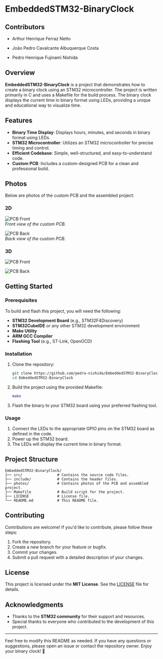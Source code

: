 # EmbeddedSTM32-BinaryClock

## Contributors

- Arthur Henrique Ferraz Netto

- João Pedro Cavalcante Albuquerque Costa

- Pedro Henrique Fujinami Nishida

## Overview
**EmbeddedSTM32-BinaryClock** is a project that demonstrates how to create a binary clock using an STM32 microcontroller. The project is written primarily in C and uses a Makefile for the build process. The binary clock displays the current time in binary format using LEDs, providing a unique and educational way to visualize time.

## Features
- **Binary Time Display**: Displays hours, minutes, and seconds in binary format using LEDs.
- **STM32 Microcontroller**: Utilizes an STM32 microcontroller for precise timing and control.
- **Efficient Codebase**: Simple, well-structured, and easy-to-understand code.
- **Custom PCB**: Includes a custom-designed PCB for a clean and professional build.

## Photos
Below are photos of the custom PCB and the assembled project:

### 2D
![PCB Front](ReadMe/Frente2D.jpg)  
*Front view of the custom PCB.*

![PCB Back](ReadMe/Verso2D.jpg)  
*Back view of the custom PCB.*

### 3D

![PCB Front](ReadMe/Frente3D.jpg)

![PCB Back](ReadMe/Verso3D.jpg)  

## Getting Started

### Prerequisites
To build and flash this project, you will need the following:
- **STM32 Development Board** (e.g., STM32F4Discovery)
- **STM32CubeIDE** or any other STM32 development environment
- **Make Utility**
- **ARM GCC Compiler**
- **Flashing Tool** (e.g., ST-Link, OpenOCD)

### Installation
1. Clone the repository:
   ```sh
   git clone https://github.com/pedro-nishida/EmbeddedSTM32-BinaryClock.git
   cd EmbeddedSTM32-BinaryClock
   ```
2. Build the project using the provided Makefile:
   ```sh
   make
   ```
3. Flash the binary to your STM32 board using your preferred flashing tool.

### Usage
1. Connect the LEDs to the appropriate GPIO pins on the STM32 board as defined in the code.
2. Power up the STM32 board.
3. The LEDs will display the current time in binary format.

## Project Structure
```
EmbeddedSTM32-BinaryClock/
├── src/                # Contains the source code files.
├── include/            # Contains the header files.
├── photos/             # Contains photos of the PCB and assembled project.
├── Makefile            # Build script for the project.
├── LICENSE             # License file.
└── README.md           # This README file.
```

## Contributing
Contributions are welcome! If you'd like to contribute, please follow these steps:
1. Fork the repository.
2. Create a new branch for your feature or bugfix.
3. Commit your changes.
4. Submit a pull request with a detailed description of your changes.

## License
This project is licensed under the **MIT License**. See the [LICENSE](LICENSE) file for details.

## Acknowledgments
- Thanks to the **STM32 community** for their support and resources.
- Special thanks to everyone who contributed to the development of this project.

---

Feel free to modify this README as needed. If you have any questions or suggestions, please open an issue or contact the repository owner. Enjoy your binary clock! 🎉
